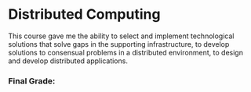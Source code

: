 # Distributed Computing
This course gave me the ability to select and implement technological solutions that solve gaps in the supporting infrastructure, to develop solutions to consensual problems in a distributed environment, to design and develop distributed applications.
### Final Grade:
